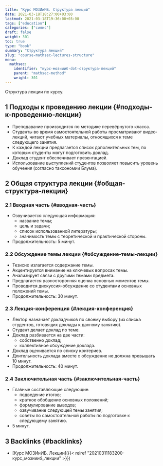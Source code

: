```yaml
---
title: "Курс МОЗИиИБ. Структура лекций"
date: 2021-03-18T18:27:00+03:00
lastmod: 2021-03-18T19:36:00+03:00
tags: ["education"]
categories: ["сиянс"]
draft: false
weight: 301
toc: true
type: "book"
summary: "Структура лекций"
slug: "course-mathsec-lectures-structure"
menu:
  mathsec:
    identifier: "курс-мозиииб-dot-структура-лекций"
    parent: "mathsec-method"
    weight: 301
---
```


Структура лекции по курсу.

<!--more-->


## <span class="section-num">1</span> Подходы к проведению лекции {#подходы-к-проведению-лекции}

-   Преподавание производится по методике перевёрнутого класса.
-   Студенты во время самостоятельной работы просматривают видео-лекций, читают учебных материалы, относящихся к теме следующего занятия.
-   К каждой лекции предлагается список дополнительных тем, по которым студенты могут подготовить доклад.
-   Доклад студент обеспечивает презентацией.
-   Использование выступлений студентов позволяет повысить уровень обучения (согласно таксономии Блума).


## <span class="section-num">2</span> Общая структура лекции {#общая-структура-лекции}


### <span class="section-num">2.1</span> Вводная часть {#вводная-часть}

-   Озвучивается следующая информация:
    -   название темы;
    -   цель и задачи;
    -   список использованной литературы;
    -   значимость темы с теоретической и практической стороны.
-   Продолжительность: 5 минут.


### <span class="section-num">2.2</span> Обсуждение темы лекции {#обсуждение-темы-лекции}

-   Тезисно излагается содержание темы.
-   Акцентируется внимание на ключевых вопросах темы.
-   Анализирует связи с другими темами предмета.
-   Предлагается разносторонняя оценка основных моментов темы.
-   Проводится дискуссия-обсуждение со студентами основных положений темы.
-   Продолжительность: 30 минут.


### <span class="section-num">2.3</span> Лекция-конференция {#лекция-конференция}

-   Лектор назначает докладчиков по своему выбору (из списка студентов, готовящих доклады к данному занятию).
-   Студент делает доклад по теме.
-   Доклад разбивается на две части:
    -   собственно доклад;
    -   коллективное обсуждение доклада.
-   Доклад оценивается по списку критериев.
-   Длительность доклада вместе с обсуждение не должна превышать 10 минут.
-   Продолжительность: 40 минут.


### <span class="section-num">2.4</span> Заключительная часть {#заключительная-часть}

-   Главные составляющие следующие:
    -   подведение итогов;
    -   краткое обобщение основных положений;
    -   формулирование выводов;
    -   озвучивание следующей темы занятия;
    -   советы по самостоятельной работы по подготовке к следующему занятию.
-   5 минут.


## <span class="section-num">3</span> Backlinks {#backlinks}

-   [Курс МОЗИиИБ. Лекции]({{< relref "20210311183200-курс_мозиииб_лекции" >}})
